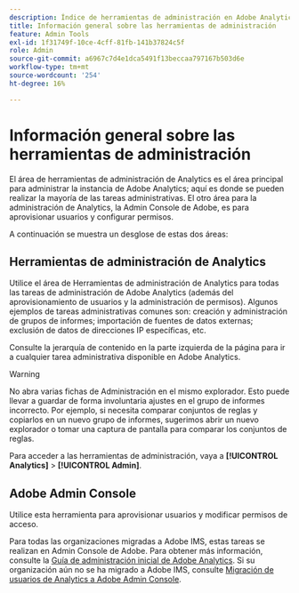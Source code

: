 ```yaml
---
description: Índice de herramientas de administración en Adobe Analytics.
title: Información general sobre las herramientas de administración
feature: Admin Tools
exl-id: 1f31749f-10ce-4cff-81fb-141b37824c5f
role: Admin
source-git-commit: a6967c7d4e1dca5491f13beccaa797167b503d6e
workflow-type: tm+mt
source-wordcount: '254'
ht-degree: 16%

---
```


# Información general sobre las herramientas de administración

El área de herramientas de administración de Analytics es el área principal para administrar la instancia de Adobe Analytics; aquí es donde se pueden realizar la mayoría de las tareas administrativas. El otro área para la administración de Analytics, la Admin Console de Adobe, es para aprovisionar usuarios y configurar permisos.

A continuación se muestra un desglose de estas dos áreas:

## Herramientas de administración de Analytics

Utilice el área de Herramientas de administración de Analytics para todas las tareas de administración de Adobe Analytics (además del aprovisionamiento de usuarios y la administración de permisos). Algunos ejemplos de tareas administrativas comunes son: creación y administración de grupos de informes; importación de fuentes de datos externas; exclusión de datos de direcciones IP específicas, etc.

Consulte la jerarquía de contenido en la parte izquierda de la página para ir a cualquier tarea administrativa disponible en Adobe Analytics.

>[!WARNING]
>
>No abra varias fichas de Administración en el mismo explorador. Esto puede llevar a guardar de forma involuntaria ajustes en el grupo de informes incorrecto. Por ejemplo, si necesita comparar conjuntos de reglas y copiarlos en un nuevo grupo de informes, sugerimos abrir un nuevo explorador o tomar una captura de pantalla para comparar los conjuntos de reglas.

Para acceder a las herramientas de administración, vaya a **[!UICONTROL Analytics]** > **[!UICONTROL Admin]**.

## Adobe Admin Console

Utilice esta herramienta para aprovisionar usuarios y modificar permisos de acceso.

Para todas las organizaciones migradas a Adobe IMS, estas tareas se realizan en Admin Console de Adobe. Para obtener más información, consulte la [Guía de administración inicial de Adobe Analytics](/help/admin/admin-console/first-admin-guide.md). Si su organización aún no se ha migrado a Adobe IMS, consulte [Migración de usuarios de Analytics a Adobe Admin Console](/help/admin/tools/user-management/user-migration/c-migration-tool.md).



